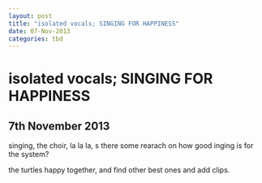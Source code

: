 ```yaml
---
layout: post
title: "isolated vocals; SINGING FOR HAPPINESS"
date: 07-Nov-2013
categories: tbd
---
```


# isolated vocals; SINGING FOR HAPPINESS

## 7th November 2013

singing,   the choir, la la la, s there some rearach on how good inging is for the system?

 

the turtles happy together, and find other best ones and add clips.
